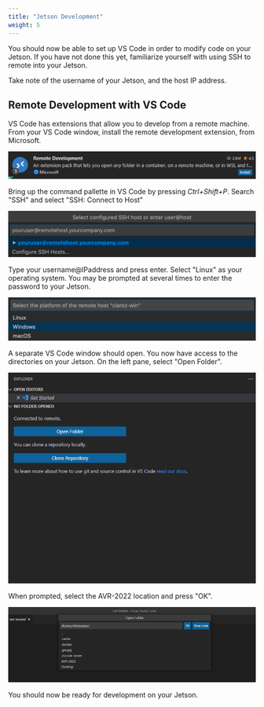 ```yaml
---
title: "Jetson Development"
weight: 5
---
```


You should now be able to set up VS Code in order to modify code on your Jetson.
If you have not done this yet, familiarize yourself with using SSH to remote into your Jetson.

Take note of the username of your Jetson, and the host IP address.

## Remote Development with VS Code

VS Code has extensions that allow you to develop from a remote machine. From your VS Code window, install the remote development extension, from Microsoft.

![Remote Development Extension](Pic1.png)

Bring up the command pallette in VS Code by pressing _Ctrl+Shift+P_. Search "SSH" and select "SSH: Connect to Host"

![SSH Connect To Host](Pic2.png)

Type your username@IPaddress and press enter. Select "Linux" as your operating system. You may be prompted at several times to enter the password to your Jetson.

![Operating System Selection](Pic3.png)

A separate VS Code window should open. You now have access to the directories on your Jetson. On the left pane, select "Open Folder".

![List of directories on the Jetson](Pic4.png)

When prompted, select the AVR-2022 location and press "OK".

![](Pic5.png)

You should now be ready for development on your Jetson.
